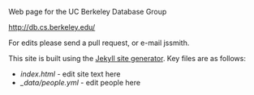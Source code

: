 Web page for the UC Berkeley Database Group

http://db.cs.berkeley.edu/

For edits please send a pull request, or e-mail jssmith.

This site is built using the [Jekyll site generator](https://jekyllrb.com/). Key files are as follows:
- *index.html* - edit site text here
- *_data/people.yml* - edit people here
